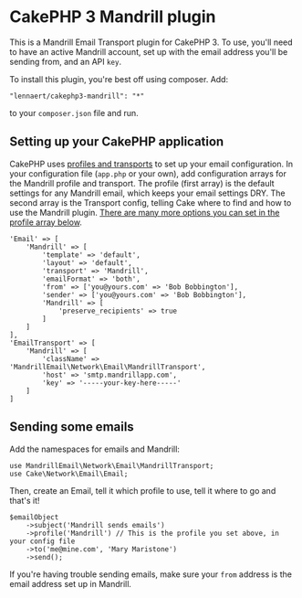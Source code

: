 # CakePHP 3 Mandrill plugin

This is a Mandrill Email Transport plugin for CakePHP 3. To use, you'll need to have an active Mandrill account, set up with the email address you'll be sending from, and an API `key`.

To install this plugin, you're best off using composer. Add:

    "lennaert/cakephp3-mandrill": "*"

to your `composer.json` file and run.

## Setting up your CakePHP application ##

CakePHP uses [profiles and transports](http://book.cakephp.org/3.0/en/core-libraries/email.html#configuration) to set up your email configuration. In your configuration file (`app.php` or your own), add configuration arrays for the Mandrill profile and transport. The profile (first array) is the default settings for any Mandrill email, which keeps your email settings DRY. The second array is the Transport config, telling Cake where to find and how to use the Mandrill plugin. [There are many more options you can set in the profile array below](http://book.cakephp.org/3.0/en/core-libraries/email.html#configuration-profiles).

    'Email' => [
        'Mandrill' => [
            'template' => 'default',
            'layout' => 'default',
            'transport' => 'Mandrill',
            'emailFormat' => 'both',
            'from' => ['you@yours.com' => 'Bob Bobbington'],
            'sender' => ['you@yours.com' => 'Bob Bobbington'],
            'Mandrill' => [
                'preserve_recipients' => true
            ]
        ]
    ],
    'EmailTransport' => [
        'Mandrill' => [
            'className' => 'MandrillEmail\Network\Email\MandrillTransport',
            'host' => 'smtp.mandrillapp.com',
            'key' => '-----your-key-here-----'
        ]
    ]
    
## Sending some emails ##

Add the namespaces for emails and Mandrill:

    use MandrillEmail\Network\Email\MandrillTransport;
    use Cake\Network\Email\Email;
    
Then, create an Email, tell it which profile to use, tell it where to go and that's it!

    $emailObject
        ->subject('Mandrill sends emails')
        ->profile('Mandrill') // This is the profile you set above, in your config file
        ->to('me@mine.com', 'Mary Maristone')
        ->send();
        
If you're having trouble sending emails, make sure your `from` address is the email address set up in Mandrill.
